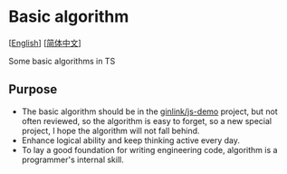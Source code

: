 # Basic algorithm

[[English](./README.md)] [[简体中文](./README_CN.md)]

Some basic algorithms in TS

## Purpose

- The basic algorithm should be in the [ginlink/js-demo](https://github.com/ginlink/js-demo) project, but not often reviewed, so the algorithm is easy to forget, so a new special project, I hope the algorithm will not fall behind.
- Enhance logical ability and keep thinking active every day.
- To lay a good foundation for writing engineering code, algorithm is a programmer's internal skill.

